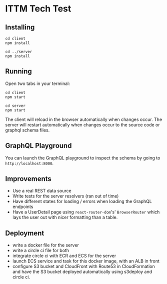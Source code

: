 # ITTM Tech Test

## Installing

```
cd client
npm install

cd ../server
npm install
```

## Running

Open two tabs in your terminal:

```
cd client
npm start
```

```
cd server
npm start
```

The client will reload in the browser automatically when changes occur. The
server will restart automatically when changes occur to the source code or
graphql schema files.

## GraphQL Playground

You can launch the GraphQL playground to inspect the schema by going to
`http://localhost:8000`.

## Improvements

- Use a real REST data source
- Write tests for the server resolvers (ran out of time)
- Have different states for loading / errors when loading the GraphQL endpoints
- Have a UserDetail page using `react-router-dom`'s' `BrowserRouter` which lays
  the user out with nicer formatting than a table.

## Deployment

- write a docker file for the server
- write a circle ci file for both
- integrate circle ci with ECR and ECS for the server
- launch ECS service and task for this docker image, with an ALB in front
- configure S3 bucket and CloudFront with Route53 in CloudFormation and have the
  S3 bucket deployed automatically using s3deploy and circle ci.
